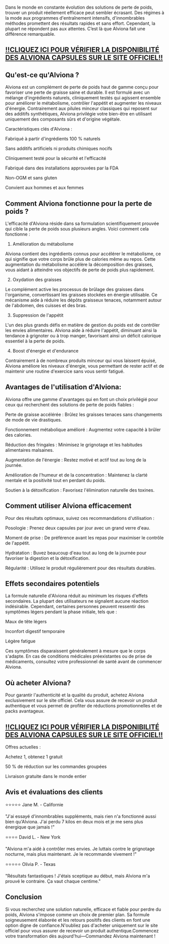 Dans le monde en constante évolution des solutions de perte de poids, trouver un produit réellement efficace peut sembler écrasant. Des régimes à la mode aux programmes d'entraînement intensifs, d'innombrables méthodes promettent des résultats rapides et sans effort. Cependant, la plupart ne répondent pas aux attentes. C’est là que Alviona fait une différence remarquable.

## [!!CLIQUEZ ICI POUR VÉRIFIER LA DISPONIBILITÉ DES ALVIONA CAPSULES SUR LE SITE OFFICIEL!!](https://atozsupplement.com/alviona-avis/)

## Qu'est-ce qu'Alviona ?

Alviona est un complément de perte de poids haut de gamme conçu pour favoriser une perte de graisse saine et durable. Il est formulé avec un mélange d'ingrédients naturels, cliniquement testés qui agissent ensemble pour améliorer le métabolisme, contrôler l'appétit et augmenter les niveaux d'énergie. Contrairement aux pilules minceur classiques qui reposent sur des additifs synthétiques, Alviona privilégie votre bien-être en utilisant uniquement des composants sûrs et d'origine végétale.

Caractéristiques clés d'Alviona :

Fabriqué à partir d'ingrédients 100 % naturels

Sans additifs artificiels ni produits chimiques nocifs

Cliniquement testé pour la sécurité et l'efficacité

Fabriqué dans des installations approuvées par la FDA

Non-OGM et sans gluten

Convient aux hommes et aux femmes

## Comment Alviona fonctionne pour la perte de poids ?

L'efficacité d'Alviona réside dans sa formulation scientifiquement prouvée qui cible la perte de poids sous plusieurs angles. Voici comment cela fonctionne :

1. Amélioration du métabolisme

Alviona contient des ingrédients connus pour accélérer le métabolisme, ce qui signifie que votre corps brûle plus de calories même au repos. Cette augmentation du métabolisme accélère la décomposition des graisses, vous aidant à atteindre vos objectifs de perte de poids plus rapidement.

2. Oxydation des graisses

Le complément active les processus de brûlage des graisses dans l'organisme, convertissant les graisses stockées en énergie utilisable. Ce mécanisme aide à réduire les dépôts graisseux tenaces, notamment autour de l'abdomen, des cuisses et des bras.

3. Suppression de l'appétit

L'un des plus grands défis en matière de gestion du poids est de contrôler les envies alimentaires. Alviona aide à réduire l'appétit, diminuant ainsi la tendance à grignoter ou à trop manger, favorisant ainsi un déficit calorique essentiel à la perte de poids.

4. Boost d'énergie et d'endurance

Contrairement à de nombreux produits minceur qui vous laissent épuisé, Alviona améliore les niveaux d'énergie, vous permettant de rester actif et de maintenir une routine d'exercice sans vous sentir fatigué.

## Avantages de l'utilisation d'Alviona:

Alviona offre une gamme d'avantages qui en font un choix privilégié pour ceux qui recherchent des solutions de perte de poids fiables :

Perte de graisse accélérée : Brûlez les graisses tenaces sans changements de mode de vie drastiques.

Fonctionnement métabolique amélioré : Augmentez votre capacité à brûler des calories.

Réduction des fringales : Minimisez le grignotage et les habitudes alimentaires malsaines.

Augmentation de l'énergie : Restez motivé et actif tout au long de la journée.

Amélioration de l'humeur et de la concentration : Maintenez la clarté mentale et la positivité tout en perdant du poids.

Soutien à la détoxification : Favorisez l'élimination naturelle des toxines.

## Comment utiliser Alviona efficacement

Pour des résultats optimaux, suivez ces recommandations d'utilisation :

Posologie : Prenez deux capsules par jour avec un grand verre d'eau.

Moment de prise : De préférence avant les repas pour maximiser le contrôle de l'appétit.

Hydratation : Buvez beaucoup d'eau tout au long de la journée pour favoriser la digestion et la détoxification.

Régularité : Utilisez le produit régulièrement pour des résultats durables.

## Effets secondaires potentiels

La formule naturelle d'Alviona réduit au minimum les risques d'effets secondaires. La plupart des utilisateurs ne signalent aucune réaction indésirable. Cependant, certaines personnes peuvent ressentir des symptômes légers pendant la phase initiale, tels que :

Maux de tête légers

Inconfort digestif temporaire

Légère fatigue

Ces symptômes disparaissent généralement à mesure que le corps s'adapte. En cas de conditions médicales préexistantes ou de prise de médicaments, consultez votre professionnel de santé avant de commencer Alviona.

## Où acheter Alviona?

Pour garantir l'authenticité et la qualité du produit, achetez Alviona exclusivement sur le site officiel. Cela vous assure de recevoir un produit authentique et vous permet de profiter de réductions promotionnelles et de packs avantageux.

## [!!CLIQUEZ ICI POUR VÉRIFIER LA DISPONIBILITÉ DES ALVIONA CAPSULES SUR LE SITE OFFICIEL!!](https://atozsupplement.com/alviona-avis/)

Offres actuelles :

Achetez 1, obtenez 1 gratuit

50 % de réduction sur les commandes groupées

Livraison gratuite dans le monde entier

## Avis et évaluations des clients

⭐⭐⭐⭐⭐ Jane M. - Californie

"J'ai essayé d'innombrables suppléments, mais rien n'a fonctionné aussi bien qu'Alviona. J'ai perdu 7 kilos en deux mois et je me sens plus énergique que jamais !"

⭐⭐⭐⭐ David L. - New York

"Alviona m'a aidé à contrôler mes envies. Je luttais contre le grignotage nocturne, mais plus maintenant. Je le recommande vivement !"

⭐⭐⭐⭐⭐ Olivia P. - Texas

"Résultats fantastiques ! J'étais sceptique au début, mais Alviona m'a prouvé le contraire. Ça vaut chaque centime."

## Conclusion

Si vous recherchez une solution naturelle, efficace et fiable pour perdre du poids, Alviona s'impose comme un choix de premier plan. Sa formule soigneusement élaborée et les retours positifs des clients en font une option digne de confiance.N'oubliez pas d'acheter uniquement sur le site officiel pour vous assurer de recevoir un produit authentique.Commencez votre transformation dès aujourd'hui—Commandez Alviona maintenant !
